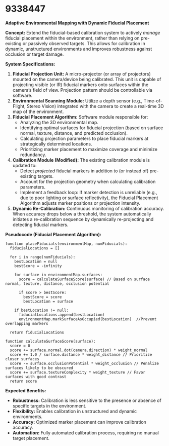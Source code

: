 # 9338447

**Adaptive Environmental Mapping with Dynamic Fiducial Placement**

**Concept:** Extend the fiducial-based calibration system to actively *manage* fiducial placement within the environment, rather than relying on pre-existing or passively observed targets. This allows for calibration in dynamic, unstructured environments and improves robustness against occlusion or target damage.

**System Specifications:**

1.  **Fiducial Projection Unit:** A micro-projector (or array of projectors) mounted on the camera/device being calibrated. This unit is capable of projecting visible (or IR) fiducial markers onto surfaces within the camera’s field of view. Projection pattern should be controllable via software.
2.  **Environmental Scanning Module:**  Utilize a depth sensor (e.g., Time-of-Flight, Stereo Vision) integrated with the camera to create a real-time 3D map of the environment.
3.  **Fiducial Placement Algorithm:**  Software module responsible for:
    *   Analyzing the 3D environmental map.
    *   Identifying optimal surfaces for fiducial projection (based on surface normal, texture, distance, and predicted occlusion).
    *   Calculating projection parameters to place fiducial markers at strategically determined locations.
    *   Prioritizing marker placement to maximize coverage and minimize redundancy.
4.  **Calibration Module (Modified):**  The existing calibration module is updated to:
    *   Detect *projected* fiducial markers in addition to (or instead of) pre-existing targets.
    *   Account for the projection geometry when calculating calibration parameters.
    *   Implement a feedback loop:  If marker detection is unreliable (e.g., due to poor lighting or surface reflectivity), the Fiducial Placement Algorithm adjusts marker positions or projection intensity.
5.  **Dynamic Re-Calibration:** Continuous monitoring of calibration accuracy. When accuracy drops below a threshold, the system automatically initiates a re-calibration sequence by dynamically re-projecting and detecting fiducial markers.

**Pseudocode (Fiducial Placement Algorithm):**

```
function placeFiducials(environmentMap, numFiducials):
  fiducialLocations = []
  
  for i in range(numFiducials):
    bestLocation = null
    bestScore = -infinity
    
    for surface in environmentMap.surfaces:
      score = calculateSurfaceScore(surface) // Based on surface normal, texture, distance, occlusion potential
      
      if score > bestScore:
        bestScore = score
        bestLocation = surface
        
    if bestLocation != null:
      fiducialLocations.append(bestLocation)
      environmentMap.markSurfaceAsOccupied(bestLocation)  //Prevent overlapping markers
  
  return fiducialLocations

function calculateSurfaceScore(surface):
  score = 0
  score += surface.normal.dot(camera.direction) * weight_normal
  score += 1.0 / surface.distance * weight_distance // Prioritize closer surfaces
  score -= surface.occlusionPotential * weight_occlusion // Penalize surfaces likely to be obscured
  score += surface.textureComplexity * weight_texture // Favor surfaces with good contrast
  return score
```

**Expected Benefits:**

*   **Robustness:**  Calibration is less sensitive to the presence or absence of specific targets in the environment.
*   **Flexibility:**  Enables calibration in unstructured and dynamic environments.
*   **Accuracy:**  Optimized marker placement can improve calibration accuracy.
*   **Automation:**  Fully automated calibration process, requiring no manual target placement.
